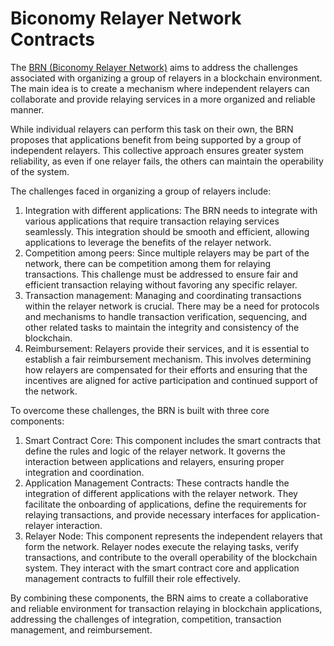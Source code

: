 # Biconomy Relayer Network Contracts 

The [BRN (Biconomy Relayer Network)](https://forum.biconomy.io/t/biconomy-relayer-network-general-design/446) aims to address the challenges associated with organizing a group of relayers in a blockchain environment. The main idea is to create a mechanism where independent relayers can collaborate and provide relaying services in a more organized and reliable manner.


While individual relayers can perform this task on their own, the BRN proposes that applications benefit from being supported by a group of independent relayers. This collective approach ensures greater system reliability, as even if one relayer fails, the others can maintain the operability of the system.

The challenges faced in organizing a group of relayers include:

1. Integration with different applications: The BRN needs to integrate with various applications that require transaction relaying services seamlessly. This integration should be smooth and efficient, allowing applications to leverage the benefits of the relayer network.
2. Competition among peers: Since multiple relayers may be part of the network, there can be competition among them for relaying transactions. This challenge must be addressed to ensure fair and efficient transaction relaying without favoring any specific relayer.
3. Transaction management: Managing and coordinating transactions within the relayer network is crucial. There may be a need for protocols and mechanisms to handle transaction verification, sequencing, and other related tasks to maintain the integrity and consistency of the blockchain.
4. Reimbursement: Relayers provide their services, and it is essential to establish a fair reimbursement mechanism. This involves determining how relayers are compensated for their efforts and ensuring that the incentives are aligned for active participation and continued support of the network.

To overcome these challenges, the BRN is built with three core components:

1. Smart Contract Core: This component includes the smart contracts that define the rules and logic of the relayer network. It governs the interaction between applications and relayers, ensuring proper integration and coordination.
2. Application Management Contracts: These contracts handle the integration of different applications with the relayer network. They facilitate the onboarding of applications, define the requirements for relaying transactions, and provide necessary interfaces for application-relayer interaction.
3. Relayer Node: This component represents the independent relayers that form the network. Relayer nodes execute the relaying tasks, verify transactions, and contribute to the overall operability of the blockchain system. They interact with the smart contract core and application management contracts to fulfill their role effectively.

By combining these components, the BRN aims to create a collaborative and reliable environment for transaction relaying in blockchain applications, addressing the challenges of integration, competition, transaction management, and reimbursement.
